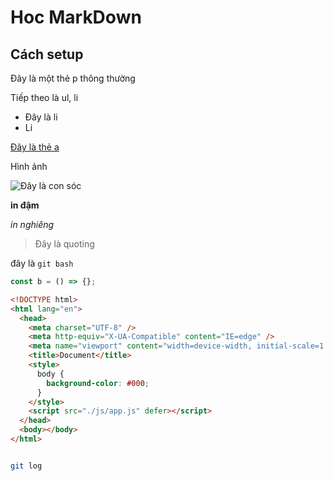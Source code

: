# Hoc MarkDown

## Cách setup

Đây là một thẻ p thông thường

Tiếp theo là ul, li

- Đây là li
- Li

[Đây là thẻ a](google.com)

Hình ảnh

![Đây là con sóc](https://scontent.fdad3-6.fna.fbcdn.net/v/t45.1600-4/343045562_23854954505430446_3683390201351219765_n.png?stp=cp0_dst-jpg_p526x296_q90_spS444&_nc_cat=104&ccb=1-7&_nc_sid=e84a38&_nc_ohc=HiyK138pgMAAX8Z8smR&_nc_ht=scontent.fdad3-6.fna&oh=00_AfDGxd1yJFX7UzyMZMjn5VVlfDFvU0GqfIsIsJ3gdbIdfA&oe=6496E8B4)

**in đậm**

_in nghiêng_

> Đây là quoting

đây là `git bash`

```js
const b = () => {};
```

```html
<!DOCTYPE html>
<html lang="en">
  <head>
    <meta charset="UTF-8" />
    <meta http-equiv="X-UA-Compatible" content="IE=edge" />
    <meta name="viewport" content="width=device-width, initial-scale=1.0" />
    <title>Document</title>
    <style>
      body {
        background-color: #000;
      }
    </style>
    <script src="./js/app.js" defer></script>
  </head>
  <body></body>
</html>
```

```bash

git log

```
